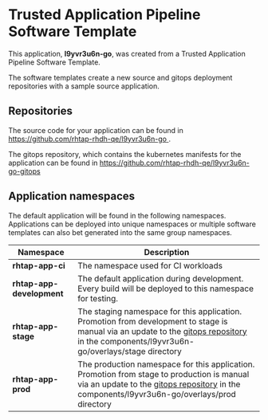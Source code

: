 # Trusted Application Pipeline Software Template

This application, **l9yvr3u6n-go**, was created from a Trusted Application Pipeline Software Template.

The software templates create a new source and gitops deployment repositories with a sample source application. 

## Repositories

The source code for your application can be found in [https://github.com/rhtap-rhdh-qe/l9yvr3u6n-go ](https://github.com/rhtap-rhdh-qe/l9yvr3u6n-go ).
 
The gitops repository, which contains the kubernetes manifests for the application can be found in 
[https://github.com/rhtap-rhdh-qe/l9yvr3u6n-go-gitops ](https://github.com/rhtap-rhdh-qe/l9yvr3u6n-go-gitops ) 

## Application namespaces 

The default application will be found in the following namespaces. Applications can be deployed into unique namespaces or multiple software templates can also bet generated into the same group namespaces.  

|  Namespace   |  Description   |  
| -------- | -------- |
| **rhtap-app-ci** | The namespace used for CI workloads |
| **rhtap-app-development** | The default application during development. Every build will be deployed to this namespace for testing. |
| **rhtap-app-stage** | The staging namespace for this application. Promotion from development to stage is manual via an update to the [gitops repository](https://github.com/rhtap-rhdh-qe/l9yvr3u6n-go-gitops ) in the components/l9yvr3u6n-go/overlays/stage directory |
| **rhtap-app-prod** | The production namespace for this application. Promotion from stage to production is manual via an update to the [gitops repository](https://github.com/rhtap-rhdh-qe/l9yvr3u6n-go-gitops ) in the components/l9yvr3u6n-go/overlays/prod directory |